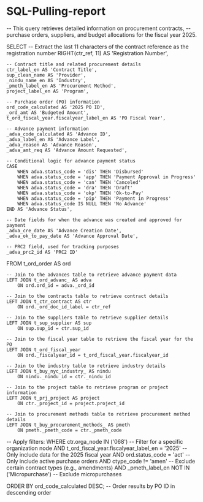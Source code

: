 # SQL-Pulling-report
-- This query retrieves detailed information on procurement contracts, 
-- purchase orders, suppliers, and budget allocations for the fiscal year 2025.

SELECT 
    -- Extract the last 11 characters of the contract reference as the registration number
    RIGHT(ctr_ref, 11) AS 'Registration Number',
    
    -- Contract title and related procurement details
    ctr_label_en AS 'Contract Title',
    sup_clean_name AS 'Provider', 
    _nindu_name_en AS 'Industry',
    _pmeth_label_en AS 'Procurement Method',
    project_label_en AS 'Program',
    
    -- Purchase order (PO) information
    ord_code_calculated AS '2025 PO ID', 
    _ord_amt AS 'Budgeted Amount',
    t_ord_fiscal_year.fiscalyear_label_en AS 'PO Fiscal Year',
    
    -- Advance payment information
    _adva_code_calculated AS 'Advance ID',
    _adva_label_en AS 'Advance Label',
    _adva_reason AS 'Advance Reason',
    _adva_amt_req AS 'Advance Amount Requested',
    
    -- Conditional logic for advance payment status
    CASE 
        WHEN adva.status_code = 'dis' THEN 'Disbursed' 
        WHEN adva.status_code = 'app' THEN 'Payment Approval in Progress' 
        WHEN adva.status_code = 'can' THEN 'Canceled' 
        WHEN adva.status_code = 'dra' THEN 'Draft' 
        WHEN adva.status_code = 'okp' THEN 'Ok-to-Pay' 
        WHEN adva.status_code = 'pip' THEN 'Payment in Progress' 
        WHEN adva.status_code IS NULL THEN 'No Advance' 
    END AS 'Advance Status',
    
    -- Date fields for when the advance was created and approved for payment
    _adva_cre_date AS 'Advance Creation Date',
    _adva_ok_to_pay_date AS 'Advance Approval Date',  
    
    -- PRC2 field, used for tracking purposes
    _adva_prc2_id AS 'PRC2 ID'

FROM 
    t_ord_order AS ord
    
    -- Join to the advances table to retrieve advance payment data
    LEFT JOIN t_ord_advanc_ AS adva 
        ON ord.ord_id = adva._ord_id
    
    -- Join to the contracts table to retrieve contract details
    LEFT JOIN t_ctr_contract AS ctr 
        ON ord._ord_doc_id_label = ctr_ref
    
    -- Join to the suppliers table to retrieve supplier details
    LEFT JOIN t_sup_supplier AS sup 
        ON sup.sup_id = ctr.sup_id
    
    -- Join to the fiscal year table to retrieve the fiscal year for the PO
    LEFT JOIN t_ord_fiscal_year 
        ON ord._fiscalyear_id = t_ord_fiscal_year.fiscalyear_id
    
    -- Join to the industry table to retrieve industry details
    LEFT JOIN t_buy_nyc_industry_ AS nindu 
        ON nindu._nindu_id = ctr._nindu_id
    
    -- Join to the project table to retrieve program or project information
    LEFT JOIN t_prj_project AS project 
        ON ctr._project_id = project.project_id
    
    -- Join to procurement methods table to retrieve procurement method details
    LEFT JOIN t_buy_procurement_methods_ AS pmeth 
        ON pmeth._pmeth_code = ctr._pmeth_code

-- Apply filters: 
WHERE 
    ctr.orga_node IN ('068')  -- Filter for a specific organization node
    AND t_ord_fiscal_year.fiscalyear_label_en = '2025'  -- Only include data for the 2025 fiscal year
    AND ord.status_code = 'act'  -- Only include active purchase orders
    AND ctype_code != 'amen'  -- Exclude certain contract types (e.g., amendments)
    AND _pmeth_label_en NOT IN ('Micropurchase')  -- Exclude micropurchases

ORDER BY 
    ord_code_calculated DESC;  -- Order results by PO ID in descending order
